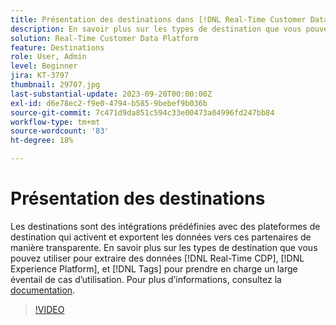 ```yaml
---
title: Présentation des destinations dans [!DNL Real-Time Customer Data Platform] et [!DNL Experience Platform]
description: En savoir plus sur les types de destination que vous pouvez utiliser pour extraire des données [!DNL Real-Time CDP], [!DNL Experience Platform], and [!DNL Tags] pour prendre en charge un large éventail de cas d’utilisation.
solution: Real-Time Customer Data Platform
feature: Destinations
role: User, Admin
level: Beginner
jira: KT-3797
thumbnail: 29707.jpg
last-substantial-update: 2023-09-20T00:00:00Z
exl-id: d6e78ec2-f9e0-4794-b585-9bebef9b036b
source-git-commit: 7c471d9da851c594c33e00473a04996fd247bb84
workflow-type: tm+mt
source-wordcount: '83'
ht-degree: 18%

---
```


# Présentation des destinations

Les destinations sont des intégrations prédéfinies avec des plateformes de destination qui activent et exportent les données vers ces partenaires de manière transparente. En savoir plus sur les types de destination que vous pouvez utiliser pour extraire des données [!DNL Real-Time CDP], [!DNL Experience Platform], et [!DNL Tags] pour prendre en charge un large éventail de cas d’utilisation. Pour plus dʼinformations, consultez la [documentation](https://experienceleague.adobe.com/docs/experience-platform/destinations/home.html?lang=fr).

>[!VIDEO](https://video.tv.adobe.com/v/29707?learn=on)

